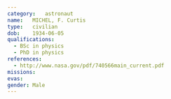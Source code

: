```yaml
---
category:	astronaut
name:	MICHEL, F. Curtis
type:	civilian
dob:	1934-06-05
qualifications:
  - BSc in physics
  - PhD in physics
references:
  - http://www.nasa.gov/pdf/740566main_current.pdf
missions:
evas:
gender:	Male
---
```

